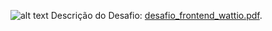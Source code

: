 ![alt text](https://camo.githubusercontent.com/1044ba844566bba9b08a79cac0dc66c0422b35b86d66c7ef02f6d37f4e3481cb/687474703a2f2f77617474696f2e636f6d2e62722f7765622f696d6167652f313230342d32313266343763332f4c6f676f25323057617474696f2e706e67)
Descrição do Desafio: [desafio_frontend_wattio.pdf](./desafio_frontend_wattio.pdf).